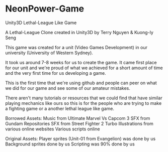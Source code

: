 # NeonPower-Game
Unity3D Lethal-League Like Game


A Lethal-League Clone created in Unity3D by Terry Nguyen & Kuong-Iy Seng

This game was created for a unit (Video Games Development) in our university (University of Western Sydney).

It took us around 7-8 weeks for us to create the game. It came first place for our unit and we're proud of what we achieved for a short
amount of time and the very first time for us developing a game.


This is the first time that we're using github and people can peer on what we did for our game and see some of our amateur mistakes.

There aren't many tutorials or resources that we could find that have similar playing mechanics like ours so this is for the people
who are trying to make a fighting game or a another lethal league like game.


Borrowed Assets:
Music from Ultimate Marvel Vs Capcom 3
SFX from Gundam Repositories
SFX from Street Fighter 2 Turbo
Illustrations from various online websites
Various scripts online


Original Assets:
Player sprites (Unit-01 from Evangelion) was done by us
Background sprites done by us
Scripting was 90% done by us


